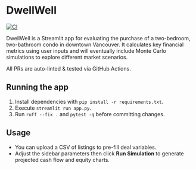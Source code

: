 # DwellWell

[![CI](https://github.com/jas-m-evans/housing/actions/workflows/ci.yml/badge.svg)](https://github.com/jas-m-evans/housing/actions/workflows/ci.yml)

DwellWell is a Streamlit app for evaluating the purchase of a two-bedroom, two-bathroom condo in downtown Vancouver. It calculates key financial metrics using user inputs and will eventually include Monte Carlo simulations to explore different market scenarios.

All PRs are auto-linted & tested via GitHub Actions.

## Running the app

1. Install dependencies with `pip install -r requirements.txt`.
2. Execute `streamlit run app.py`.
3. Run `ruff --fix .` and `pytest -q` before committing changes.

## Usage
- You can upload a CSV of listings to pre-fill deal variables.
- Adjust the sidebar parameters then click **Run Simulation** to generate
  projected cash flow and equity charts.
